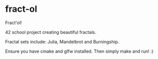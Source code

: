 # fract-ol

Fract'ol! 

42 school project creating beautiful fractals.

Fractal sets include: Julia, Mandelbrot and Burningship.

Ensure you have cmake and glfw installed. Then simply make and run! :)
